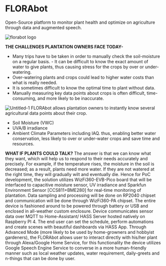 # FLORAbot
Open-Source platform to monitor plant health and optimize on agriculture through data and augmented speech.

![florabot logo](https://user-images.githubusercontent.com/58347016/190914597-c5c6265c-ab0e-44f4-a64f-7828ac7b5182.png)

**THE CHALLENGES PLANTATION OWNERS FACE TODAY-**
- Many trips have to be taken in order to manually check the soil-moisture on a regular basis. - It can be difficult to know the exact amount of water to give plants, thus causing stress for the crops by over or under-watering.
- Over-watering plants and crops could lead to higher water costs than what is really needed.
- It is sometimes difficult to know the optimal time to plant without data.
- Manually measuring key data points about crops is often difficult, time-consuming, and more likely to be inaccurate.

![Untitled-1](https://user-images.githubusercontent.com/58347016/190915456-4ac5c11f-c471-4699-b95f-64c1794c679a.jpg)
FLORAbot allows plantation owners to instantly know several agricultural data points about their crop.
-	Soil Moisture (VWC)
-	UVA/B irradiance
-	Ambient Climate Parameters including IAQ.
thus, enabling better water conservation, less likely to over or under-water crops and save time and resources.

**WHAT IF PLANTS COULD TALK?**
The answer is that we can know what they want, which will help us to respond to their needs accurately and precisely. For example, if the temperature rises, the moisture in the soil is decreased; as a result, plants need more water. If they are not watered at the right time, they will gradually wilt and eventually die.
Hence for PoC development, the solution utilizes WizFi360-EVB-Pico board that will be interfaced to capacitive moisture sensor, UV irradiance and Sparkfun Environment Sensor [CCS811+BME280] for real-time monitoring of plantation. Data sampling and processing will be done on RP2040 chipset and communication will be done through WizFi360-PA chipset. The entire device is fashioned around to be powered through battery or USB and enclosed in all-weather custom enclosure. Device communicates sensor data over MQTT to Home-Assistant/ HASS Server hosted natively on Raspberry PI 4.
The end user can set the schedule, perform automations and create scenes with beautiful dashboards via HASS App.
Through Advanced Mode (more likely to be used by home-growners and hobbyist gardeners), the FLORAbot allows user to interact directly with his/her plant through Alexa/Google Home Service, for this functionality the device utilizes Google Speech Engine Service to converse in a more human-friendly manner such as local weather updates, water requirement, daily-greets and n-things that can be done by user.
